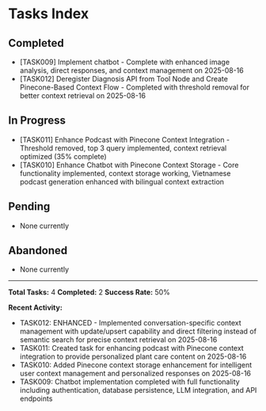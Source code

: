# Tasks Index

## Completed
- [TASK009] Implement chatbot - Complete with enhanced image analysis, direct responses, and context management on 2025-08-16
- [TASK012] Deregister Diagnosis API from Tool Node and Create Pinecone-Based Context Flow - Completed with threshold removal for better context retrieval on 2025-08-16

## In Progress
- [TASK011] Enhance Podcast with Pinecone Context Integration - Threshold removed, top 3 query implemented, context retrieval optimized (35% complete)
- [TASK010] Enhance Chatbot with Pinecone Context Storage - Core functionality implemented, context storage working, Vietnamese podcast generation enhanced with bilingual context extraction

## Pending
- None currently

## Abandoned
- None currently

---

**Total Tasks:** 4
**Completed:** 2
**Success Rate:** 50%

**Recent Activity:**
- TASK012: ENHANCED - Implemented conversation-specific context management with update/upsert capability and direct filtering instead of semantic search for precise context retrieval on 2025-08-16
- TASK011: Created task for enhancing podcast with Pinecone context integration to provide personalized plant care content on 2025-08-16
- TASK010: Added Pinecone context storage enhancement for intelligent user context management and personalized responses on 2025-08-16
- TASK009: Chatbot implementation completed with full functionality including authentication, database persistence, LLM integration, and API endpoints
